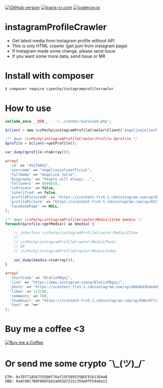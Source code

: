 [![GitHub version](https://badge.fury.io/gh/czPechy%2FinstagramProfileCrawler.svg)](http://badge.fury.io/gh/czPechy%2FinstagramProfileCrawler)
[![travis-ci.com](https://travis-ci.com/czPechy/instagramProfileCrawler.svg?branch=master)](https://travis-ci.com/czPechy/instagramProfileCrawler)
[![codecov.io](https://codecov.io/github/czPechy/instagramProfileCrawler/coverage.svg?branch=master)](https://codecov.io/github/czPechy/instagramProfileCrawler?branch=master)

# instagramProfileCrawler
- Get latest media from instagram profile without API
- This is only HTML crawler (get json from instagram page)
- If Instagram made some change, please send Issue
- If you want some more data, send Issue or MR

# Install with composer
```sh
$ composer require czpechy/instagramprofilecrawler
```

# How to use
```php
include_once __DIR__ . '/../vendor/autoload.php';

$client = new \czPechy\instagramProfileCrawler\Client('angelinajolieofficial');

/** @var \czPechy\instagramProfileCrawler\Profile $profile */
$profile = $client->getProfile();

var_dump($profile->toArray());
```
```php
array(
  'id' => "45276652",
  'username' => "angelinajolieofficial",
  'fullName' => "Angelina Jolie",
  'biography' => "People will always...",
  'followers' => 8848810,
  'isPrivate' => false,
  'isVerified' => false,
  'profilePictureHD' => "https://scontent-frx5-1.cdninstagram.com/vp/031765b0e647064c7aaad4c26067280e/5BF14069/t51.2885-19/11356833_110581152627368_512723102_a.jpg",
  'profilePicture' => "https://scontent-frx5-1.cdninstagram.com/vp/031765b0e647064c7aaad4c26067280e/5BF14069/t51.2885-19/11356833_110581152627368_512723102_a.jpg",
  'facebookPage' => NULL,
);
```
```php
/** @var \czPechy\instagramProfileCrawler\Media\IItem $media */
foreach($profile->getMedia() as $media) {

    // interface \czPechy\instagramProfileCrawler\Media\IItem
    //
    // \czPechy\instagramProfileCrawler\Media\Photo
    // OR
    // \czPechy\instagramProfileCrawler\Media\Video
    
    var_dump($media->toArray());
}
```
```php
array(
  'shortCode' => "BloCixPBqoj",
  'link' => "https://www.instagram.com/p/BloCixPBqoj/",
  'photo' => "https://scontent-frx5-1.cdninstagram.com/vp/d60a0d3bdedeb0253db83decfcbd38ab/5BF1A297/t51.2885-15/e35/37002718_285078285574435_8958765677343145984_n.jpg",
  'likes' => 113196,
  'comments' => 788,
  'thumbnail' => "https://scontent-frx5-1.cdninstagram.com/vp/b9bc9f7c30afde1a7b567a504062a6e5/5C0270C2/t51.2885-15/sh0.08/e35/c0.120.961.961/s640x640/37002718_285078285574435_8958765677343145984_n.jpg",
  'text' => "❤❤"
);
```

# Buy me a coffee <3
[![Buy me a Coffee](https://www.paypalobjects.com/en_US/i/btn/btn_donate_LG.gif)](https://www.paypal.com/cgi-bin/webscr?cmd=_s-xclick&hosted_button_id=E8NK53NGKVDHS)

# Or send me some crypto ¯\\\_(ツ)\_/¯
```
ETH: 0x7D771A56735500f76af15F589155BDC91613D4aB
UBQ: 0xAC08C7B9F06EFb42a603d7222c359e0fF54e0a13
```

